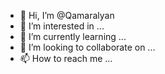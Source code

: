 - 👋 Hi, I’m @Qamaralyan
- 👀 I’m interested in ...
- 🌱 I’m currently learning ...
- 💞️ I’m looking to collaborate on ...
- 📫 How to reach me ...

<!---
Qamaralyan/Qamaralyan is a ✨ special ✨ repository because its `README.md` (this file) appears on your GitHub profile.
You can click the Preview link to take a look at your changes.
--->
